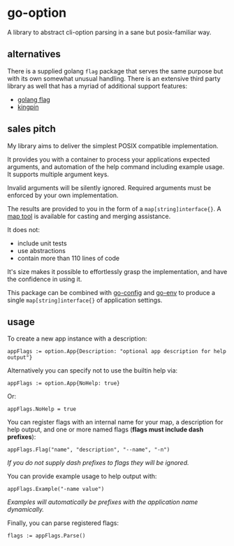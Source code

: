 
# go-option

A library to abstract cli-option parsing in a sane but posix-familiar way.


## alternatives

There is a supplied golang `flag` package that serves the same purpose but with its own somewhat unusual handling.  There is an extensive third party library as well that has a myriad of additional support features:

- [golang flag](http://golang.org/pkg/flag/)
- [kingpin](https://github.com/alecthomas/kingpin)


## sales pitch

My library aims to deliver the simplest POSIX compatible implementation.

It provides you with a container to process your applications expected arguments, and automation of the help command including example usage.  It supports multiple argument keys.

Invalid arguments will be silently ignored.  Required arguments must be enforced by your own implementation.

The results are provided to you in the form of a `map[string]interface{}`.  A [map tool](https://github.com/cdelorme/go-maps) is available for casting and merging assistance.

It does not:

- include unit tests
- use abstractions
- contain more than 110 lines of code

It's size makes it possible to effortlessly grasp the implementation, and have the confidence in using it.

This package can be combined with [go-config](https://github.com/cdelorme/go-config) and [go-env](https://github.com/cdelorme/go-env) to produce a single `map[string]interface{}` of application settings.


## usage

To create a new app instance with a description:

    appFlags := option.App{Description: "optional app description for help output"}

Alternatively you can specify not to use the builtin help via:

    appFlags := option.App{NoHelp: true}

Or:

    appFlags.NoHelp = true

You can register flags with an internal name for your map, a description for help output, and one or more named flags (**flags must include dash prefixes**):

    appFlags.Flag("name", "description", "--name", "-n")

_If you do not supply dash prefixes to flags they will be ignored._

You can provide example usage to help output with:

    appFlags.Example("-name value")

_Examples will automatically be prefixes with the application name dynamically._

Finally, you can parse registered flags:

    flags := appFlags.Parse()

